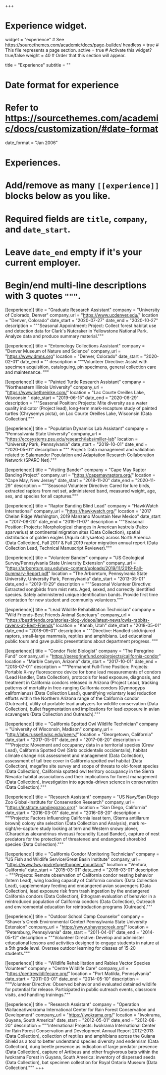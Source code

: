 +++
# Experience widget.
widget = "experience"  # See https://sourcethemes.com/academic/docs/page-builder/
headless = true  # This file represents a page section.
active = true  # Activate this widget? true/false
weight = 40  # Order that this section will appear.

title = "Experience"
subtitle = ""

# Date format for experience
#   Refer to https://sourcethemes.com/academic/docs/customization/#date-format
date_format = "Jan 2006"

# Experiences.
#   Add/remove as many `[[experience]]` blocks below as you like.
#   Required fields are `title`, `company`, and `date_start`.
#   Leave `date_end` empty if it's your current employer.
#   Begin/end multi-line descriptions with 3 quotes `"""`.

[[experience]]
  title = "Graduate Research Assistant"
  company = "University of Colorado, Denver"
  company_url = "https://www.ucdenver.edu/"
  location = "Denver, Colorado"
  date_start = "2020-07-27"
  date_end = "2020-10-27"
  description = """Seasonal Appointment: Project: Collect forest habitat use and detection data for Clark's Nutcraker in Yellowstone National Park. Analyze data and produce summary material."""


[[experience]]
  title = "Entomology Collections Assistant"
  company = "Denver Museum of Nature and Science"
  company_url = "https://www.dmns.org"
  location = "Denver, Colorado"
  date_start = "2020-02-01"
  date_end = ""
  description = """Volunteer Directive: Assist with specimen acquisition, cataloguing, pin specimens, general collection care and maintenance. """

[[experience]]
  title = "Painted Turtle Research Assistant"
  company = "Northeastern Illinois University"
  company_url = "https://www.bethreinke.com/"
  location = "Lac Courte Oreilles Lake, Wisconsin "
  date_start = "2019-06-15"
  date_end = "2020-06-29"
  description = """Seasonal Position:
Projects: Mite diversity as a water quality indicator (Project lead), long-term mark-recapture study of painted turtles (Chrysemys picta), on Lac Courte Oreilles Lake, Wisconsin (Data Collection)."""

[[experience]]
  title = "Population Dynamics Lab Assistant"
  company = "Pennsylvania State University"
  company_url = "https://ecosystems.psu.edu/research/labs/miller-lab"
  location = "University Park, Pennsylvania"
  date_start = "2019-10-01"
  date_end = "2020-05-01"
  description = """
  Project: Data management and validation related to Salamander Population and Adaptation Research Collaboration Network (SPARC Net)."""

[[experience]]
  title = "Visiting Bander"
  company = "Cape May Raptor Banding Project"
  company_url = "https://capemayraptors.org/"
  location = "Cape May, New Jersey"
  date_start = "2018-11-20"
  date_end = "2020-11-29"
  description = """Seasonal Volunteer Directive: Cared for lure birds, extracted raptors from net set, administered band, measured weight, age, sex, and species for all captures."""

[[experience]]
  title = "Raptor Banding Blind Lead"
  company = "HawkWatch International"
  company_url = "https://hawkwatch.org/"
  location = "2017 Chelan Ridge Washington, 2019 Manzano Mountain New Mexico"
  date_start = "2017-08-20"
  date_end = "2019-11-07"
  description = """Seasonal Position:
Projects: Morphological changes in American kestrels (Falco sparverius) at continental migration sites (Data Collection), spatial distribution of golden eagles (Aquila chrysaetos) across North America (Data Collection), Fall 2017 & Fall 2019 raptor migration annual report (Data Collection Lead, Technical Manuscript Reviewer)."""

[[experience]]
  title = "Volunteer Bander"
  company = "US Geological Survey/Pennsylvania State University Extension"
  company_url = "https://arboretum.psu.edu/wp-content/uploads/2019/11/2019-Fall-Summary-Report.pdf"
  location = "The Arboretum, Pennsylvania State University, University Park, Pennsylvania"
  date_start = "2013-05-01"
  date_end = "2019-11-29"
  description = """Seasonal Volunteer Directive: Extracted songbirds from mist nets. Aged, sexed, and correctly identified species. Safely administered unique identification bands. Provide first time orientation for new student and community volunteers."""

[[experience]]
  title = "Lead Wildlife Rehabilitation Technician"
  company = "Wild Friends-Best Friends Animal Sanctuary"
  company_url = "https://bestfriends.org/stories-blog-videos/latest-news/owls-rabbits-ravens-at-Best-Friends"
  location = "Kanab, Utah"
  date_start = "2018-05-01"
  date_end = "2018-09-01"
  description = """Directive: Handled sick/injured raptors, small-large mammals, reptiles and amphibians. Led educational public tours and gave public presentations about department progress. """
  
[[experience]]
  title = "Condor Field Biologist"
  company = "The Peregrine Fund"
  company_url = "https://peregrinefund.org/projects/california-condor"
  location = "Marble Canyon, Arizona"
  date_start = "2017-10-01"
  date_end = "2018-07-01"
  description = """Permanent Full-Time Position: Projects: Portable X-ray fluorescence device for bone lead measurements of condors (Lead Handler, Data Collection), protocols for lead exposure, diagnosis, and treatment in California condors released in Arizona (Project Lead), tracking patterns of mortality in free-ranging California condors (Gymnogyps californianus) (Data Collection Lead), quantifying voluntary lead reduction efforts within the Northern Arizona range of the California condor (Outreach), utility of portable lead analyzers for wildlife conservation (Data Collection), bullet fragmentation and implications for lead exposure in avian scavengers (Data Collection and Outreach)."""

[[experience]]
  title = "California Spotted Owl Wildlife Technician"
  company = "University of Wisconsin, Madison"
  company_url = "http://labs.russell.wisc.edu/peery/"
  location = "Georgetown, California"
  date_start = "2017-05-01"
  date_end = "2017-08-20"
  description = """Projects: Movement and occupancy data in a territorial species (Crew Lead), California Spotted Owl (Strix occidentalis occidentalis), habitat climate change risk assessment and management (Data Collection), assessment of tall tree cover in California spotted owl habitat (Data Collection), megafire site survey and scope of threats to old-forest species (Data Collection), California spotted owl territory occupancy in the Sierra Nevada: habitat associations and their implications for forest management (Data Collection), investigation into agenda-driven science in conservation (Data Collection)."""

[[experience]]
  title = "Research Assistant"
  company = "US Navy/San Diego Zoo Global-Institute for Conservation Research"
  company_url = "https://institute.sandiegozoo.org/"
  location = "San Diego, California"
  date_start = "2016-03-01"
  date_end = "2016-08-20"
  description = """Projects: Factors influencing California least tern, (Sterna antillarum browni) colony site selection (Data Collection and Analysis), mark re-sight/re-capture study looking at tern and Western snowy plover, (Charadrius alexandrinus nivosus) fecundity (Lead Bander), capture of nest predators for the protection of threatened and endangered shorebird species (Data Collection)."""

[[experience]]
  title = "California Condor Monitoring Technician"
  company = "US Fish and Wildlife Service/Great Basin Institute"
  company_url = "https://www.fws.gov/refuge/hopper_mountain/"
  location = "Ventura, California"
  date_start = "2015-03-01"
  date_end = "2016-03-01"
  description = """Projects: Remote observation of California condor nesting behavior (Intern Lead),    wing loading capacity of California condors (Data Collection Lead), supplementary feeding and endangered avian scavengers (Data Collection), lead exposure risk from trash ingestion by the endangered California condors (Data Collection), Ethogram evaluation of behavior in a reintroduced population of California condors (Data Collection), Outreach and environmental education for reintroduction programs (Outreach)."""
  
[[experience]]
  title = "Outdoor School Camp Counselor"
  company = "Shaver's Creek Environmental Center/ Pennsylvania State University Extension"
  company_url = "https://www.shaverscreek.org/"
  location = "Petersburg, Pennsylvania"
  date_start = "2011-04-01"
  date_end = "2014-05-12"
  description = """Volunteer Directive: Develop and administer educational lessons and activities designed to engage students in nature at a 5th grade level. Oversee outdoor learning for classes of 15-20 students."""    
  
[[experience]]
  title = "Wildlife Rehabilitation and Rabies Vector Species Volunteer"
  company = "Centre Wildlife Care"
  company_url = "https://centrewildlifecare.org/"
  location = "Port Matilda, Pennsylvania"
  date_start = "2011-03-01"
  date_end = "2014-05-10"
  description = """Volunteer Directive: Observed behavior and evaluated detained wildlife for potential for release. Participated in public outreach events, classroom visits, and handling trainings."""  

[[experience]]
  title = "Research Assistant"
  company = "Operation Wallacea/Iwokrama International Center for Rain Forest Conservation and Development"
  company_url = "https://iwokrama.org/"
  location = "Iwokrama, Guyana, South America"
  date_start = "2012-05-01"
  date_end = "2012-08-20"
  description = """International Projects: Iwokrama International Center for Rain Forest Conservation and Development Annual Report 2012-2013 (Data Collection), collection of reptiles and amphibians across the Guiana Shield as a tool to better understand species diversity and endemism (Data Collection), dung beetle presence as indication of large predator presence (Data Collection), capture of Artibeus and other frugivorous bats within the Iwokrama Forest in Guyana, South America: inventory of dispersed seeds (Data Collection), bat specimen collection for Royal Ontario Museum (Data Collection)."""
+++
